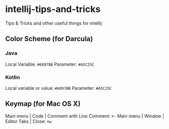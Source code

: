 # intellij-tips-and-tricks
Tips &amp; Tricks and other useful things for intellij

## Color Scheme (for Darcula)

### Java
Local Variable: `#6897BB`
Parameter: `#A5C25C`

### Kotlin
Local variable or value: `#6897BB`
Parameter: `#A5C25C`

## Keymap (for Mac OS X)
Main menu | Code | Comment with Line Comment: `⌘-`
Main menu | Window | Editor Tabs | Close: `⌘w`
